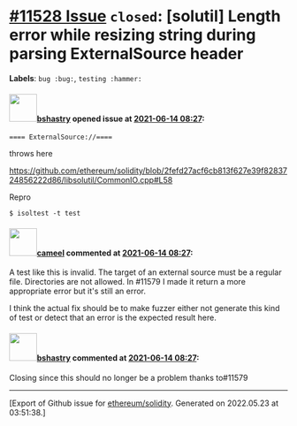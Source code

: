 # [\#11528 Issue](https://github.com/ethereum/solidity/issues/11528) `closed`: [solutil] Length error while resizing string during parsing ExternalSource header
**Labels**: `bug :bug:`, `testing :hammer:`


#### <img src="https://avatars.githubusercontent.com/u/2388185?v=4" width="50">[bshastry](https://github.com/bshastry) opened issue at [2021-06-14 08:27](https://github.com/ethereum/solidity/issues/11528):

```
==== ExternalSource://====
```

throws here

https://github.com/ethereum/solidity/blob/2fefd27acf6cb813f627e39f8283724856222d86/libsolutil/CommonIO.cpp#L58

Repro

```
$ isoltest -t test
```



#### <img src="https://avatars.githubusercontent.com/u/137030?v=4" width="50">[cameel](https://github.com/cameel) commented at [2021-06-14 08:27](https://github.com/ethereum/solidity/issues/11528#issuecomment-868468781):

A test like this is invalid. The target of an external source must be a regular file. Directories are not allowed. In #11579 I made it return a more appropriate error but it's still an error.

I think the actual fix should be to make fuzzer either not generate this kind of test or detect that an error is the expected result here.

#### <img src="https://avatars.githubusercontent.com/u/2388185?v=4" width="50">[bshastry](https://github.com/bshastry) commented at [2021-06-14 08:27](https://github.com/ethereum/solidity/issues/11528#issuecomment-872257992):

Closing since this should no longer be a problem thanks to#11579


-------------------------------------------------------------------------------



[Export of Github issue for [ethereum/solidity](https://github.com/ethereum/solidity). Generated on 2022.05.23 at 03:51:38.]
